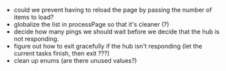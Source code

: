 ﻿- could we prevent having to reload the page by passing the number of items to load? 
- globalize the list<int> in processPage so that it's cleaner (?)
- decide how many pings we should wait before we decide that the hub is not responding.
- figure out how to exit gracefully if the hub isn't responding (let the current tasks finish, then exit ???)
- clean up enums (are there unused values?)